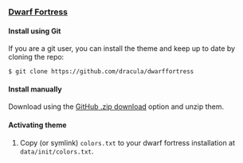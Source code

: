 ### [Dwarf Fortress](http://www.bay12games.com/dwarves/)

#### Install using Git

If you are a git user, you can install the theme and keep up to date by cloning the repo:

    $ git clone https://github.com/dracula/dwarffortress

#### Install manually

Download using the [GitHub .zip download](https://github.com/dracula/dwarffortress/archive/master.zip) option and unzip them.

#### Activating theme

1. Copy (or symlink) `colors.txt` to your dwarf fortress installation at
   `data/init/colors.txt`.
